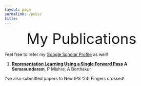 ```yaml
---
layout: page
permalink: /pubs/
title:
---
```


<center>
        <font size="7">My Publications</font>
    </center>

Feel free to refer my [Google Scholar Profile](https://scholar.google.com/citations?user=wvh68FUAAAAJ&hl=en) as well!

1. [**Representation Learning Using a Single Forward Pass**](https://arxiv.org/abs/2402.09769)
    **A Somasundaram**, P Mishra, A Borthakur
   

I've also submitted papers to NeurIPS '24! Fingers crossed!
